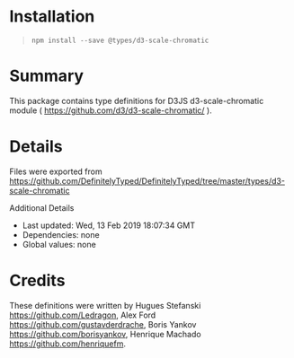 # Installation
> `npm install --save @types/d3-scale-chromatic`

# Summary
This package contains type definitions for D3JS d3-scale-chromatic module ( https://github.com/d3/d3-scale-chromatic/ ).

# Details
Files were exported from https://github.com/DefinitelyTyped/DefinitelyTyped/tree/master/types/d3-scale-chromatic

Additional Details
 * Last updated: Wed, 13 Feb 2019 18:07:34 GMT
 * Dependencies: none
 * Global values: none

# Credits
These definitions were written by Hugues Stefanski <https://github.com/Ledragon>, Alex Ford <https://github.com/gustavderdrache>, Boris Yankov <https://github.com/borisyankov>, Henrique Machado <https://github.com/henriquefm>.
